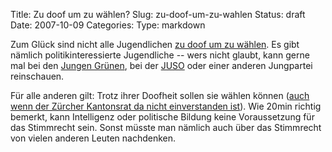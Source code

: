 Title: Zu doof um zu wählen?
Slug: zu-doof-um-zu-wahlen
Status: draft
Date: 2007-10-09
Categories:
Type: markdown

Zum Glück sind nicht alle Jugendlichen [zu doof um zu wählen](http://www.20min.ch/myvote/wahlnews/story/19815894). Es gibt nämlich politikinteressierte Jugendliche -- wers nicht glaubt, kann gerne mal bei den [Jungen Grünen](http://www.jungegruene.ch/zh/), bei der [JUSO](http://www.gerechtigkeit-jetzt.ch/) oder einer anderen Jungpartei reinschauen.

Für alle anderen gilt: Trotz ihrer Doofheit sollen sie wählen können ([auch wenn der Zürcher Kantonsrat da nicht einverstanden ist](http://spinlock.ch/blog/2007/06/18/zurcher-kantonsrat-verpasst-chance/)). Wie 20min richtig bemerkt, kann Intelligenz oder politische Bildung keine Voraussetzung für das Stimmrecht sein. Sonst müsste man nämlich auch über das Stimmrecht von vielen anderen Leuten nachdenken.
